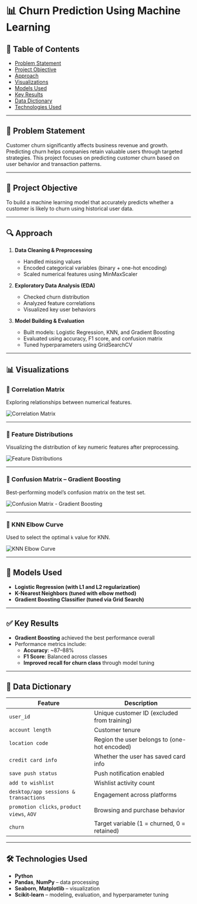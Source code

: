 # 📊 Churn Prediction Using Machine Learning

## 🧩 Table of Contents
- [Problem Statement](#problem-statement)  
- [Project Objective](#project-objective)  
- [Approach](#approach)  
- [Visualizations](#visualizations)
- [Models Used](#models-used)  
- [Key Results](#key-results)  
- [Data Dictionary](#data-dictionary)  
- [Technologies Used](#technologies-used)

---

## 📌 Problem Statement

Customer churn significantly affects business revenue and growth. Predicting churn helps companies retain valuable users through targeted strategies. This project focuses on predicting customer churn based on user behavior and transaction patterns.

---

## 🎯 Project Objective

To build a machine learning model that accurately predicts whether a customer is likely to churn using historical user data.

---

## 🔍 Approach

1. **Data Cleaning & Preprocessing**  
   - Handled missing values  
   - Encoded categorical variables (binary + one-hot encoding)  
   - Scaled numerical features using MinMaxScaler  

2. **Exploratory Data Analysis (EDA)**  
   - Checked churn distribution  
   - Analyzed feature correlations  
   - Visualized key user behaviors  

3. **Model Building & Evaluation**  
   - Built models: Logistic Regression, KNN, and Gradient Boosting  
   - Evaluated using accuracy, F1 score, and confusion matrix  
   - Tuned hyperparameters using GridSearchCV  

---

## 📊 Visualizations

### 🔸 Correlation Matrix
Exploring relationships between numerical features.

![Correlation Matrix](images/correlation_matrix.png)

---

### 🔸 Feature Distributions
Visualizing the distribution of key numeric features after preprocessing.

![Feature Distributions](images/feature_distributions.png)

---

### 🔸 Confusion Matrix – Gradient Boosting
Best-performing model’s confusion matrix on the test set.

![Confusion Matrix - Gradient Boosting](images/confusion_matrix_gb.png)

---

### 🔸 KNN Elbow Curve
Used to select the optimal `k` value for KNN.

![KNN Elbow Curve](images/knn_elbow_curve.png)

---

## 🤖 Models Used

- **Logistic Regression (with L1 and L2 regularization)**  
- **K-Nearest Neighbors (tuned with elbow method)**  
- **Gradient Boosting Classifier (tuned via Grid Search)**

---

## ✅ Key Results

- **Gradient Boosting** achieved the best performance overall  
- Performance metrics include:  
  - **Accuracy**: ~87–88%  
  - **F1 Score**: Balanced across classes  
  - **Improved recall for churn class** through model tuning  

---

## 📘 Data Dictionary

| Feature | Description |
|---------|-------------|
| `user_id` | Unique customer ID (excluded from training) |
| `account length` | Customer tenure |
| `location code` | Region the user belongs to (one-hot encoded) |
| `credit card info` | Whether the user has saved card info |
| `save push status` | Push notification enabled |
| `add to wishlist` | Wishlist activity count |
| `desktop/app sessions & transactions` | Engagement across platforms |
| `promotion clicks`, `product views`, `AOV` | Browsing and purchase behavior |
| `churn` | Target variable (1 = churned, 0 = retained) |

---

## 🛠️ Technologies Used

- **Python**  
- **Pandas**, **NumPy** – data processing  
- **Seaborn**, **Matplotlib** – visualization  
- **Scikit-learn** – modeling, evaluation, and hyperparameter tuning  

